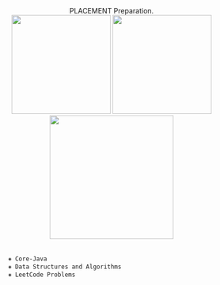 <div align="center"> PLACEMENT Preparation. </div>
<div align="center"> <img src="https://user-images.githubusercontent.com/78722016/194749102-d85c181e-87aa-4091-ba22-a47515e7c7e8.png" width="200">  <img src="https://user-images.githubusercontent.com/78722016/194749368-eee2aca6-527e-45fe-8943-bea92503cddd.png" width="200"> </div>
<div align="center"> <img src="https://user-images.githubusercontent.com/78722016/136835588-f83494bc-4b45-4316-acf7-b4853ba84011.jpg" width="250">  </div> 
<br>


          ⁕ Core-Java
          ⁕ Data Structures and Algorithms
          ⁕ LeetCode Problems
          
          
